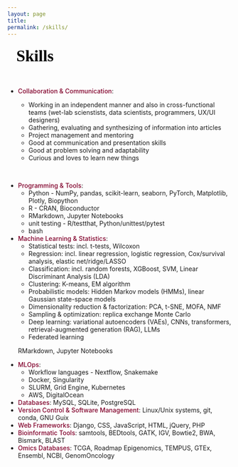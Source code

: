 ```yaml
---
layout: page
title: 
permalink: /skills/
---
```


<style>

h1, .page-title {
  font-family: 'Cormorant Garamond', serif;
    font-size: 36px;
    font-weight: bold;
    color: black;
    text-align: center;
    margin-bottom: 10px;
}
h2 {
  font-family: 'Cormorant Garamond', serif;
    font-size: 36px;
    color: black;
    line-height: 1.6;
    text-align: justify;           /* Justify the text itself */
    max-width: 600px;              /* Restrict paragraph width */
    margin: 0 auto 40px auto;      /* Center the block itself */
    padding: 0 20px;               /* Optional: adds side padding for extra visual balance */
}

.degrees {
  font-family: 'Cormorant Garamond', serif;
    font-size: 16px;
    text-transform: uppercase;
    letter-spacing: 1px;
    text-align: center;
    color: black;
    margin-bottom: 30px;
}

.intro-bio {
  font-family: 'Inter', sans-serif;
    font-size: 16px;
    color: black;
    line-height: 1.6;
    text-align: justify;           /* Justify the text itself */
    max-width: 600px;              /* Restrict paragraph width */
    margin: 0 auto 40px auto;      /* Center the block itself */
    padding: 0 20px;               /* Optional: adds side padding for extra visual balance */
}


.social-icons {
    text-align: center;
    margin: 15px 0 25px 0;
}

.social-icons a {
    display: inline-block;
    font-size: 28px; /* adjust icon size */
    color: #990033;    /* or gray if preferred */
    margin: 0 10px;  /* space between icons */
    text-decoration: none;
}

.social-icons a:hover {
    color: #555555;
}

.mytext {
  font-family: 'Inter', sans-serif;
    font-size: 16px;
    color: black;
    line-height: 1.6;
    text-align: justify;           /* Justify the text itself */
    max-width: 600px;              /* Restrict paragraph width */
    margin: 0 auto 40px auto;      /* Center the block itself */
    padding: 0 20px;               /* Optional: adds side padding for extra visual balance */

}

ol {
  font-family: 'Georgia', serif;
    font-size: 16px;
    
}
.main-content ol {
  font-family: 'Georgia', serif;
  font-size: 16px;
  margin-left: 20px;
}

ol li a {
    color: #80002a; /* your accent color */
    text-decoration: none;
}

ol li a:hover {
    text-decoration: underline;
}
/* Main ToC block */
.toc-wrapper {
    max-width: 600px;
    margin: 0 auto 40px auto;
    padding: 0 20px;
    text-align: left;
}

.toc-list {
    list-style: none;
    counter-reset: item;
    font-family: 'Georgia', serif;
    font-size: 16px;
    padding-left: 0;
}

/* List items and numbering */
.toc-list li {
    display: block;
    margin: 5px 0;
    counter-increment: item;
}

.toc-list li:before {
    content: counters(item, ".") " ";
    margin-right: 5px;
    font-weight: normal;
}

/* Nested list handling */
.toc-list ol {
    counter-reset: item;
    list-style: none;
    padding-left: 20px;
    margin: 5px 0;
}

/* Links inside the ToC */
.toc-list a {
    text-decoration: underline;
    color: #80002a;
}

.toc-list a:hover {
    color: black;
}

.software-block {
  display: flex;
  align-items: center;
  max-width: 600px;
    margin: 0 auto 40px auto;
    padding: 0 20px;
    text-align: left;
}

.software-logo {
  width: 110px;
  height: auto;
  margin-right: 20px;
}

.software-text {
  font-family: 'Cormorant Garamond', serif;
  font-size: 18px;
  color: black;
  line-height: 1.5;
}

.software-text a {
  color: #80002a;
  text-decoration: none;
}

.software-text a:hover {
  text-decoration: underline;
}

.emphasize {
  color: #80002a;  /* subtle burgundy or your brand color */
  font-weight: 500; /* medium weight for softer emphasis */
}
</style>


<h2  style="font-family: 'Cormorant Garamond', serif;">
  Skills
</h2>

<!--
<h2  style="font-family: 'Cormorant Garamond', serif;">
  Data science & omics
</h2>

<div class="mytext">

  <p>I've employed a wide range of statistical techniques to extract meaningful insights from complex datasets, including:</p>
  <ul>
  <li><span class="emphasize">Survival Analysis</span>: Kaplan-Meier estimator, Cox proportional hazards model</li>
  <li><span class="emphasize">Regression Analysis</span>: Linear regression, elastic net/ridge/LASSO</li>
  <li><span class="emphasize">Classification Methods</span>: Logistic regression, random forests, XGBoost, SVM</li>
  <li><span class="emphasize">Unsupervised Methods</span>: Hierarchical clustering, PCA, MOFA, NMF</li>
  <li><span class="emphasize">Deep learning</span>: variational autoencoders (VAEs), CNNs, transformers, retrieval-augmented generation (RAG)), federated learning </li>
</ul>
-->

<!--
  <h3>Omics data analysis</h3>
  
  <p>
    My work focuses on analyzing large-scale sequencing data with statistical methods and software tools to uncover patterns across various omics datasets, including:
  </p>
<ul>
  <li><span class="emphasize">Gene expression</span> data (RNA-seq, scRNA-seq)</li>
  <li><span class="emphasize">DNA methylation</span> profiles (Bisulfite-seq, RRBS, methylation arrays)</li>
  <li><span class="emphasize">Open chromatin</span> regions (ATAC-seq)</li>
  <li><span class="emphasize">Transcription factor binding sites</span> (ChIP-seq)</li>
  <li>Data from <span class="emphasize">specialized protocols</span> and methods, such as DRIP-seq and RDIP-seq, for detecting DNA-RNA hybrids</li>
  <li>Information on <span class="emphasize">therapies</span>, <span class="emphasize">drugs</span>, and <span class="emphasize">biomarkers</span> from internal and external clinical trial databases</li>
</ul>

</div>
-->



<!--Soft skills:-->


<ul>

<li><span class="emphasize">Collaboration & Communication</span>: </li>

<ul>
<li>Working in an independent manner and also in cross-functional teams (wet-lab scienstists, data scientists, programmers, UX/UI designers)</li>
<li>Gathering, evaluating and synthesizing of information into articles</li>
<li>Project management and mentoring</li>
<li>Good at communication and presentation skills</li>
<li>Good at problem solving and adaptability</li>
<li>Curious and loves to learn new things</li>
</ul>

</ul>

<br>


<!--Technical skills:-->


<ul>
  <li><span class="emphasize">Programming &amp; Tools</span>: 
  
  <ul>
  <li>Python - NumPy, pandas, scikit-learn, seaborn, PyTorch, Matplotlib, Plotly, Biopython</li>
  <li>R - CRAN, Bioconductor</li>
  <li>RMarkdown, Jupyter Notebooks</li>
  <li>unit testing - R/testthat, Python/unittest/pytest</li>
  <li>bash</li>

  </ul>
  
  </li>
  
  <li><span class="emphasize">Machine Learning &amp; Statistics</span>: 
   <ul>
    <li>Statistical tests: incl. t-tests, Wilcoxon</li>
    <li>Regression: incl. linear regression, logistic regression, Cox/survival analysis, elastic net/ridge/LASSO</li>
    <li>Classification: incl. random forests, XGBoost, SVM, Linear Discriminant Analysis (LDA)</li>
    <li>Clustering: K-means, EM algorithm</li>
    <li>Probabilistic models: Hidden Markov models (HMMs), linear Gaussian state-space models</li>
    <li>Dimensionality reduction & factorization: PCA, t-SNE, MOFA, NMF</li>
    <li>Sampling &amp; optimization: replica exchange Monte Carlo</li>
    <li>Deep learning: variational autoencoders (VAEs), CNNs, transformers, retrieval-augmented generation (RAG), LLMs</li>
    <li>Federated learning</li>
  </ul>

  RMarkdown, Jupyter Notebooks
  
  </li>
  
  <li><span class="emphasize">MLOps</span>: 
  <ul>
  <li>Workflow languages - Nextflow, Snakemake</li>
  <li>Docker, Singularity</li>
  <li>SLURM, Grid Engine, Kubernetes</li>
  <li>AWS, DigitalOcean</li>  </ul>
  </li>

  <li><span class="emphasize">Databases</span>: MySQL, SQLite, PostgreSQL</li>
  
  <li><span class="emphasize">Version Control &amp; Software Management</span>: Linux/Unix systems, git, conda, GNU Guix</li>
  
  <li><span class="emphasize">Web Frameworks</span>: Django, CSS, JavaScript, HTML, jQuery, PHP</li>
  

  <li><span class="emphasize">Bioinformatic Tools</span>: samtools, BEDtools, GATK, IGV, Bowtie2, BWA, Bismark, BLAST </li> 
  <li><span class="emphasize">Omics Databases</span>: TCGA, Roadmap Epigenomics, TEMPUS, GTEx, Ensembl, NCBI, GenomOncology</li> 
</ul>



